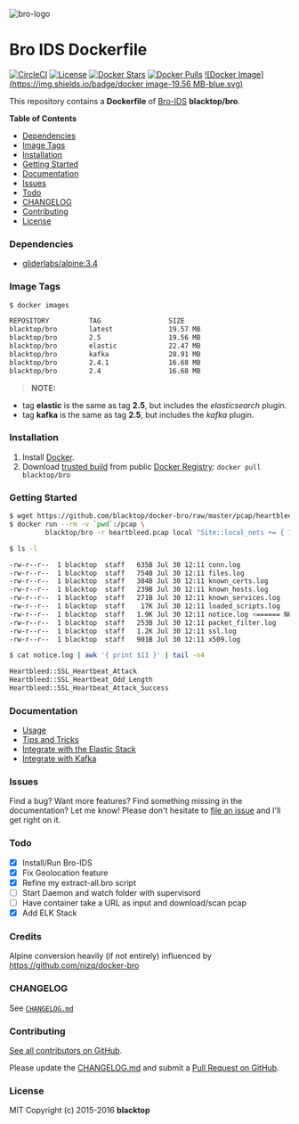 ![bro-logo](https://github.com/blacktop/docker-bro/raw/master/docs/imgs/logo.png)

Bro IDS Dockerfile
==================

[![CircleCI](https://circleci.com/gh/blacktop/docker-bro.png?style=shield)](https://circleci.com/gh/blacktop/docker-bro) [![License](http://img.shields.io/:license-mit-blue.svg)](http://doge.mit-license.org) [![Docker Stars](https://img.shields.io/docker/stars/blacktop/bro.svg)](https://hub.docker.com/r/blacktop/bro/) [![Docker Pulls](https://img.shields.io/docker/pulls/blacktop/bro.svg)](https://hub.docker.com/r/blacktop/bro/) [![Docker Image](https://img.shields.io/badge/docker image-19.56 MB-blue.svg)](https://hub.docker.com/r/blacktop/bro/)

This repository contains a **Dockerfile** of [Bro-IDS](http://www.bro.org/index.html) **blacktop/bro**.

**Table of Contents**

-	[Dependencies](#dependencies)
-	[Image Tags](#image-tags)
-	[Installation](#installation)
-	[Getting Started](#getting-started)
-	[Documentation](#documentation)
-	[Issues](#issues)
-	[Todo](#todo)
-	[CHANGELOG](#changelog)
-	[Contributing](#contributing)
-	[License](#license)

### Dependencies

-	[gliderlabs/alpine:3.4](https://index.docker.io/_/gliderlabs/alpine/)

### Image Tags

```bash
$ docker images

REPOSITORY          TAG                 SIZE
blacktop/bro        latest              19.57 MB
blacktop/bro        2.5                 19.56 MB
blacktop/bro        elastic             22.47 MB
blacktop/bro        kafka               28.91 MB
blacktop/bro        2.4.1               16.68 MB
blacktop/bro        2.4                 16.68 MB
```

> **NOTE:**
 * tag **elastic** is the same as tag **2.5**, but includes the *elasticsearch* plugin.  
 * tag **kafka** is the same as tag **2.5**, but includes the *kafka* plugin.

### Installation

1.	Install [Docker](https://docs.docker.com).
2.	Download [trusted build](https://hub.docker.com/r/blacktop/bro/) from public [Docker Registry](https://hub.docker.com): `docker pull blacktop/bro`

### Getting Started

```bash
$ wget https://github.com/blacktop/docker-bro/raw/master/pcap/heartbleed.pcap
$ docker run --rm -v `pwd`:/pcap \
         blacktop/bro -r heartbleed.pcap local "Site::local_nets += { 192.168.11.0/24 }"
```

```bash
$ ls -l

-rw-r--r--  1 blacktop  staff   635B Jul 30 12:11 conn.log
-rw-r--r--  1 blacktop  staff   754B Jul 30 12:11 files.log
-rw-r--r--  1 blacktop  staff   384B Jul 30 12:11 known_certs.log
-rw-r--r--  1 blacktop  staff   239B Jul 30 12:11 known_hosts.log
-rw-r--r--  1 blacktop  staff   271B Jul 30 12:11 known_services.log
-rw-r--r--  1 blacktop  staff    17K Jul 30 12:11 loaded_scripts.log
-rw-r--r--  1 blacktop  staff   1.9K Jul 30 12:11 notice.log <====== NOTICE
-rw-r--r--  1 blacktop  staff   253B Jul 30 12:11 packet_filter.log
-rw-r--r--  1 blacktop  staff   1.2K Jul 30 12:11 ssl.log
-rw-r--r--  1 blacktop  staff   901B Jul 30 12:11 x509.log
```

```bash
$ cat notice.log | awk '{ print $11 }' | tail -n4

Heartbleed::SSL_Heartbeat_Attack
Heartbleed::SSL_Heartbeat_Odd_Length
Heartbleed::SSL_Heartbeat_Attack_Success
```

### Documentation

-	[Usage](docs/usage.md)
-	[Tips and Tricks](docs/tips-and-tricks.md)
-	[Integrate with the Elastic Stack](docs/elastic.md)
-	[Integrate with Kafka](docs/kafka.md)

### Issues

Find a bug? Want more features? Find something missing in the documentation? Let me know! Please don't hesitate to [file an issue](https://github.com/blacktop/docker-bro/issues/new) and I'll get right on it.

### Todo

-	[x] Install/Run Bro-IDS
-	[x] Fix Geolocation feature
-	[x] Refine my extract-all.bro script
-	[ ] Start Daemon and watch folder with supervisord
-	[ ] Have container take a URL as input and download/scan pcap
-	[x] Add ELK Stack

### Credits

Alpine conversion heavily (if not entirely) influenced by https://github.com/nizq/docker-bro

### CHANGELOG

See [`CHANGELOG.md`](https://github.com/blacktop/docker-bro/blob/master/CHANGELOG.md)

### Contributing

[See all contributors on GitHub](https://github.com/blacktop/docker-bro/graphs/contributors).

Please update the [CHANGELOG.md](https://github.com/blacktop/docker-bro/blob/master/CHANGELOG.md) and submit a [Pull Request on GitHub](https://help.github.com/articles/using-pull-requests/).

### License

MIT Copyright (c) 2015-2016 **blacktop**
